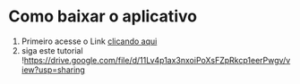 # Como baixar o aplicativo

1. Primeiro acesse o Link <a href="https://mega.nz/file/X1dSVShY#Q3czibT2ETQcT3c7PR4ZiFez-3CyZ3KU2ftUxHKHeEs" target="_blank">clicando aqui</a>
2. siga este tutorial
!https://drive.google.com/file/d/11Lv4p1ax3nxoiPoXsFZpRkcp1eerPwgv/view?usp=sharing
